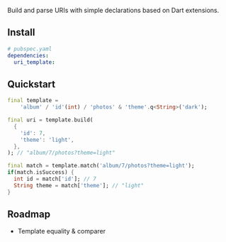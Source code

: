 Build and parse URIs with simple declarations based on Dart extensions.

## Install

```yaml
# pubspec.yaml
dependencies:
  uri_template:
```

## Quickstart

```dart
final template =
    'album' / 'id'(int) / 'photos' & 'theme'.q<String>('dark');

final uri = template.build(
  {
    'id': 7,
    'theme': 'light',
  },
); // "album/7/photos?theme=light"

final match = template.match('album/7/photos?theme=light');
if(match.isSuccess) {
  int id = match['id']; // 7
  String theme = match['theme']; // "light"
}
```

## Roadmap

* Template equality & comparer